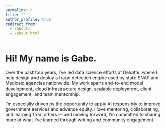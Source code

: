 ```yaml
---
permalink: /
title: ""
author_profile: true
redirect_from: 
  - /about/
  - /about.html
---
```


Hi! My name is Gabe.
======

Over the past four years, I’ve led data science efforts at Deloitte, where I help design and deploy a fraud detection engine used by state SNAP and Medicaid agencies nationwide. My work spans end-to-end model development, cloud infrastructure design, scalable deployment, client engagement, and team mentorship.

I’m especially driven by the opportunity to apply AI responsibly to improve government services and advance equity. I love mentoring, collaborating, and learning from others — and moving forward, I’m committed to sharing more of what I’ve learned through writing and community engagement.


